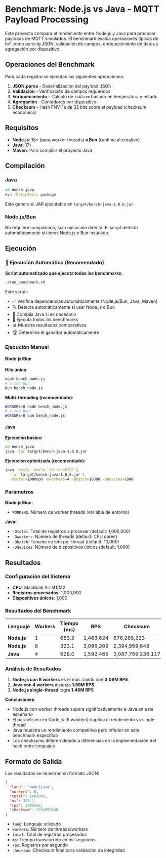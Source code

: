 # Benchmark: Node.js vs Java - MQTT Payload Processing

Este proyecto compara el rendimiento entre Node.js y Java para procesar payloads de MQTT simulados. El benchmark evalúa operaciones típicas de IoT como parsing JSON, validación de campos, enriquecimiento de datos y agregación por dispositivo.

## Operaciones del Benchmark

Para cada registro se ejecutan las siguientes operaciones:
1. **JSON.parse** - Deserialización del payload JSON
2. **Validación** - Verificación de campos requeridos
3. **Enriquecimiento** - Cálculo de `isAlarm` basado en temperatura y estado
4. **Agregación** - Contadores por dispositivo
5. **Checksum** - Hash FNV-1a de 32 bits sobre el payload (checksum económico)

## Requisitos

- **Node.js**: 18+ (para worker threads) **o Bun** (runtime alternativo)
- **Java**: 17+ 
- **Maven**: Para compilar el proyecto Java

## Compilación

### Java
```bash
cd bench_java
mvn -DskipTests package
```

Esto genera el JAR ejecutable en `target/bench-java-1.0.0.jar`.

### Node.js/Bun
No requiere compilación, solo ejecución directa. El script detecta automáticamente si tienes Node.js o Bun instalado.

## Ejecución

### 🚀 Ejecución Automática (Recomendado)

**Script automatizado que ejecuta todos los benchmarks:**
```bash
./run_benchmark.sh
```

Este script:
- ✅ Verifica dependencias automáticamente (Node.js/Bun, Java, Maven)
- 🔍 Detecta automáticamente si usar Node.js o Bun
- 🔨 Compila Java si es necesario
- 🏃 Ejecuta todos los benchmarks
- 📊 Muestra resultados comparativos
- 🏆 Determina el ganador automáticamente

### Ejecución Manual

#### Node.js/Bun

**Hilo único:**
```bash
node bench_node.js
# o con Bun:
bun bench_node.js
```

**Multi-threading (recomendado):**
```bash
WORKERS=8 node bench_node.js
# o con Bun:
WORKERS=8 bun bench_node.js
```

#### Java

**Ejecución básica:**
```bash
cd bench_java
java -jar target/bench-java-1.0.0.jar
```

**Ejecución optimizada (recomendado):**
```bash
java -Xms2g -Xmx2g -XX:+UseG1GC \
  -jar target/bench-java-1.0.0.jar \
  -Dtotal=1000000 -Dworkers=4 -Dbatch=10000 -Ddevices=1000
```

### Parámetros

**Node.js/Bun:**
- `WORKERS`: Número de worker threads (variable de entorno)

**Java:**
- `-Dtotal`: Total de registros a procesar (default: 1,000,000)
- `-Dworkers`: Número de threads (default: CPU cores)
- `-Dbatch`: Tamaño de lote por thread (default: 10,000)
- `-Ddevices`: Número de dispositivos únicos (default: 1,000)

## Resultados

### Configuración del Sistema
- **CPU**: MacBook Air M1/M2
- **Registros procesados**: 1,000,000
- **Dispositivos únicos**: 1,000

### Resultados del Benchmark

| Lenguaje | Workers | Tiempo (ms) | RPS | Checksum |
|----------|---------|-------------|-----|----------|
| **Node.js** | 1 | 683.2 | 1,463,624 | 676,288,223 |
| **Node.js** | 8 | 323.1 | 3,095,209 | 2,394,959,648 |
| **Java** | 4 | 628.0 | 1,592,465 | 3,087,759,238,117 |

### Análisis de Resultados

1. **Node.js con 8 workers** es el más rápido con **3.09M RPS**
2. **Java con 4 workers** alcanza **1.59M RPS**
3. **Node.js single-thread** logra **1.46M RPS**

**Conclusiones:**
- Node.js con worker threads supera significativamente a Java en este escenario
- El paralelismo en Node.js (8 workers) duplica el rendimiento vs single-thread
- Java muestra un rendimiento competitivo pero inferior en este benchmark específico
- Los checksums difieren debido a diferencias en la implementación del hash entre lenguajes

## Formato de Salida

Los resultados se muestran en formato JSON:
```json
{
  "lang": "node|java",
  "workers": 8,
  "total": 1000000,
  "ms": 323.1,
  "rps": 3095209,
  "checksum": 2394959648
}
```

- `lang`: Lenguaje utilizado
- `workers`: Número de threads/workers
- `total`: Total de registros procesados
- `ms`: Tiempo transcurrido en milisegundos
- `rps`: Registros por segundo
- `checksum`: Checksum final para validación de integridad